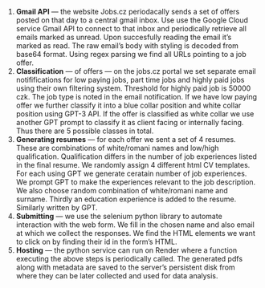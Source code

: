1. **Gmail API** — the website Jobs.cz periodacally sends a set of offers posted on that day to a central gmail inbox. Use use the Google Cloud service Gmail API to connect to that inbox and periodically retrieve all emails marked as unread. Upon succesfully reading the email it’s marked as read. The raw email’s body with styling is decoded from base64 format. Using regex parsing we find all URLs pointing to a job offer.
2. **Classification** — of offers — on the jobs.cz portal we set separate email notififications for low paying jobs, part time jobs and highly paid jobs using their own filtering system. Threshold for highly paid job is 50000 czk. The job type is noted in the email notification. If we have low paying offer we further classify it into a blue collar position and white collar position using GPT-3 API. If the offer is classified as white collar we use another GPT prompt to classify it as client facing or internally facing. Thus there are 5 possible classes in total.
3. **Generating resumes** — for each offer we sent a set of 4 resumes. These are combinations of white/romani names and low/high qualification. Qualification differs in the number of job experiences listed in the final resume. We randomly assign 4 different html CV templates. For each using GPT we generate ceratain number of job experiences. We prompt GPT to make the experiences relevant to the job description. We also choose random combination of white/romani name and surname. Thirdly an education experience is added to the resume. Similarly written by GPT.
4. **Submitting** — we use the selenium python library to automate interaction with the web form. We fill in the chosen name and also email at which we collect the responses. We find the HTML elements we want to click on by finding their id in the form’s HTML. 
5. **Hosting** — the python service can run on Render where a function executing the above steps is periodically called. The generated pdfs along with metadata are saved to the server’s persistent disk from where they can be later collected and used for data analysis.